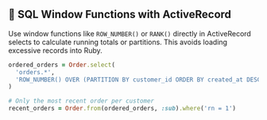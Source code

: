 ## 🎲 SQL Window Functions with ActiveRecord
Use window functions like `ROW_NUMBER()` or `RANK()` directly in ActiveRecord selects to calculate running totals or partitions. This avoids loading excessive records into Ruby.

```ruby
ordered_orders = Order.select(
  'orders.*',
  'ROW_NUMBER() OVER (PARTITION BY customer_id ORDER BY created_at DESC) as rn'
)

# Only the most recent order per customer
recent_orders = Order.from(ordered_orders, :sub).where('rn = 1')
```